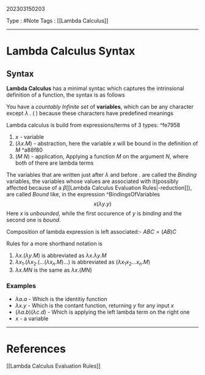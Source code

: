 202303150203

Type : #Note
Tags : [[Lambda Calculus]]

---
# Lambda Calculus Syntax

## Syntax
**Lambda Calculus** has a minimal syntac which captures the intrinsional definition of a function, the syntax is as follows

You have a *countably Infinite set* of **variables**, which can be any character except $\lambda\; .\; (\;)$ because these characters have predefined meanings

Lambda calculus is build from expressions/terms of 3 types: ^fe7958
1. $x$ - variable
2. $(\lambda x.M)$ - abstraction, here the variable $x$ will be bound in the definition of $M$ ^a88f80
3. $(M\ N)$ - application, Applying a function $M$ on the argument $N$, where both of there are lambda terms

The variables that are written just after $\lambda$ and before $.$ are called the *Binding* variables, the variables whose values are associated with it(possibly affected because of a $\beta$[[Lambda Calculus Evaluation Rules|-reduction]]), are called *Bound*
like, in the expression ^BindingsOfVariables
$$
x(\lambda y.y)
$$
Here $x$ is *unbounded*, while the first occurence of $y$ is $binding$ and the second one is *bound*.

Composition of lambda expression is left associated:- $ABC=(AB)C$

Rules for a more shorthand notation is 
1. $\lambda x.(\lambda y.M)$ is abbreviated as $\lambda x.\lambda y.M$
2. $\lambda x_1.(\lambda x_2. (\dots(\lambda x_n.M)\dots)$ is abbreviated as $(\lambda x_1 x_2\dots x_n.M)$
3. $\lambda x.MN$ is the same as $\lambda x.(MN)$

### Examples
- $\lambda a.a$  -  Which is the identitiy function
- $\lambda x.y$  -  Which is the contant function, returning $y$ for any input $x$
- $(\lambda a.b)(\lambda c.d)$  -  Which is applying the left lambda term on the right one
- $x$  -  a variable

---
# References
[[Lambda Calculus Evaluation Rules]]
